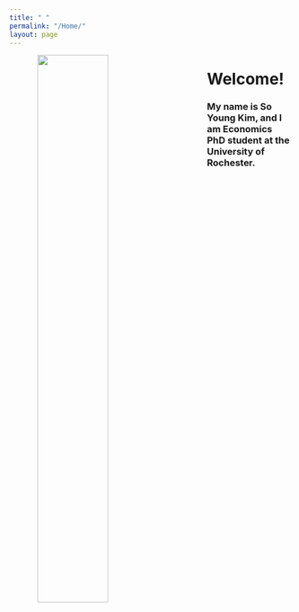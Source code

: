 ```yaml
---
title: " "
permalink: "/Home/"
layout: page
---
```



<img align="left" width="50%" height="50%" src="https://soyoungkim-econ.github.io/assets/profile.JPG" hspace="50"/>

# Welcome! 

<h3> My name is So Young Kim, and I am Economics PhD student at the University of Rochester.
</h3>
